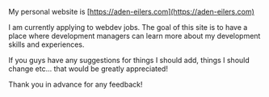 My personal website is [https://aden-eilers.com](https://aden-eilers.com)

I am currently applying to webdev jobs. The goal of this site is to have a place where development managers can learn more about my development skills and experiences.

If you guys have any suggestions for things I should add, things I should change etc... that would be greatly appreciated!

Thank you in advance for any feedback!
